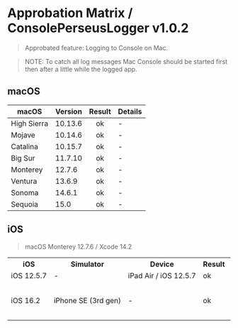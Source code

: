 # Approbation Matrix / ConsolePerseusLogger v1.0.2

> Approbated feature: Logging to Console on Mac.<br/>

> NOTE: To catch all log messages Mac Console should be started first then after a little while the logged app.

## macOS

| macOS       | Version  | Result | Details |
| ----------- | -------- | :----: | ------- |
| High Sierra | 10.13.6  | ok     | -       |
| Mojave      | 10.14.6  | ok     | -       |
| Catalina    | 10.15.7  | ok     | -       |
| Big Sur     | 11.7.10  | ok     | -       |
| Monterey    | 12.7.6   | ok     | -       |
| Ventura     | 13.6.9   | ok     | -       |
| Sonoma      | 14.6.1   | ok     | -       |
| Sequoia     | 15.0     | ok     | -       |

## iOS

> macOS Monterey 12.7.6 / Xcode 14.2

<table>
    <tr>
      <th>iOS</th>
      <th>Simulator</th>
      <th>Device</th>
      <th>Result</th>
      <th>Details</th>
    </tr>
    <tr>
      <td nowrap>iOS 12.5.7</td>
      <td>-</td>
      <td nowrap>iPad Air / iOS 12.5.7</td>
      <td>ok</td>
      <td>-</td>
    </tr>
    <tr>
      <td nowrap>iOS 16.2</td>
      <td nowrap>iPhone SE (3rd gen)</td>
      <td>-</td>
      <td>ok</td>
      <td>Shows DEBUG messages as INFO</td>
    </tr>
</table>
